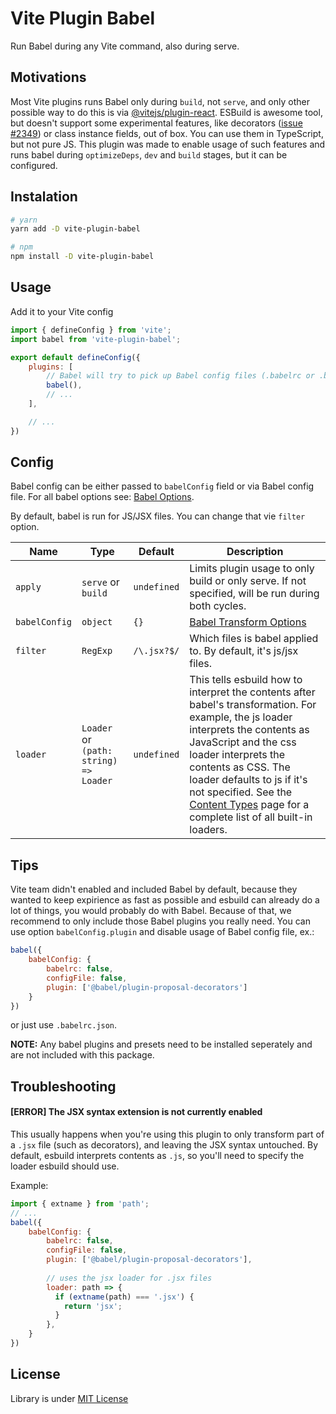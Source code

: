 # Vite Plugin Babel

Run Babel during any Vite command, also during serve.

## Motivations

Most Vite plugins runs Babel only during `build`, not `serve`, and only other possible way to do this is via [@vitejs/plugin-react](https://www.npmjs.com/package/@vitejs/plugin-react). ESBuild is awesome tool, but doesn't support some experimental features, like decorators ([issue #2349](https://github.com/vitejs/vite/issues/2349)) or class instance fields, out of box. You can use them in TypeScript, but not pure JS. This plugin was made to enable usage of such features and runs babel during `optimizeDeps`, `dev` and `build` stages, but it can be configured.

## Instalation

```bash
# yarn
yarn add -D vite-plugin-babel

# npm
npm install -D vite-plugin-babel
```

## Usage

Add it to your Vite config

```js
import { defineConfig } from 'vite';
import babel from 'vite-plugin-babel';

export default defineConfig({
    plugins: [
        // Babel will try to pick up Babel config files (.babelrc or .babelrc.json)
        babel(),
        // ...
    ],

    // ...
})
```

## Config

Babel config can be either passed to `babelConfig` field or via Babel config file. For all babel options see: [Babel Options](https://babeljs.io/docs/en/options).

By default, babel is run for JS/JSX files. You can change that vie `filter` option.

| Name | Type | Default | Description |
|---|---|---|---|
| `apply` | `serve` or `build` | `undefined` | Limits plugin usage to only build or only serve. If not specified, will be run during both cycles. |
| `babelConfig` | `object` | `{}` | [Babel Transform Options](https://babeljs.io/docs/en/options) |
| `filter` | `RegExp` | `/\.jsx?$/` | Which files is babel applied to. By default, it's js/jsx files. |
| `loader` | `Loader` or `(path: string) => Loader` | `undefined` | This tells esbuild how to interpret the contents after babel's transformation. For example, the js loader interprets the contents as JavaScript and the css loader interprets the contents as CSS. The loader defaults to js if it's not specified. See the [Content Types](https://esbuild.github.io/content-types) page for a complete list of all built-in loaders. |

## Tips
Vite team didn't enabled and included Babel by default, because they wanted to keep expirience as fast as possible and esbuild can already do a lot of things, you would probably do with Babel. Because of that, we recommend to only include those Babel plugins you really need. You can use option `babelConfig.plugin` and disable usage of Babel config file, ex.:

```js
babel({
    babelConfig: {
        babelrc: false,
        configFile: false,
        plugin: ['@babel/plugin-proposal-decorators']
    }
})
```

or just use `.babelrc.json`.

__NOTE:__ Any babel plugins and presets need to be installed seperately and are not included with this package.

## Troubleshooting

#### [ERROR] The JSX syntax extension is not currently enabled
This usually happens when you're using this plugin to only transform part of a `.jsx` file (such as decorators), and leaving the JSX syntax untouched. By default, esbuild interprets contents as `.js`, so you'll need to specify the loader esbuild should use.

Example:
```js
import { extname } from 'path';
// ...
babel({
    babelConfig: {
        babelrc: false,
        configFile: false,
        plugin: ['@babel/plugin-proposal-decorators'],
        
        // uses the jsx loader for .jsx files
        loader: path => {
          if (extname(path) === '.jsx') {
            return 'jsx';
          }
        },
    }
})
```

## License

Library is under [MIT License](LICENSE)
